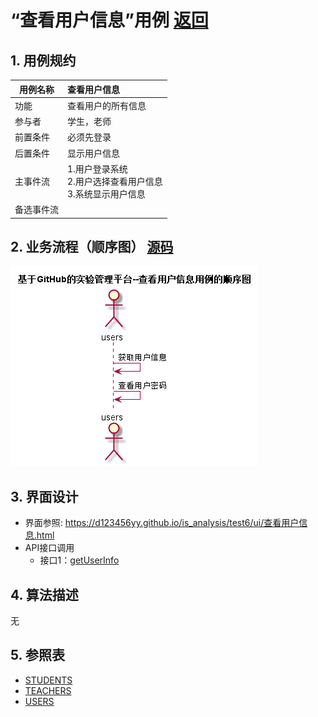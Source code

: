 ﻿<!-- markdownlint-disable MD033-->
<!-- 禁止MD033类型的警告 https://www.npmjs.com/package/markdownlint -->

# “查看用户信息”用例 [返回](../README.md)
## 1. 用例规约

|用例名称|查看用户信息|
|-------|:-------------|
|功能|查看用户的所有信息|
|参与者|学生，老师|
|前置条件|必须先登录|
|后置条件|显示用户信息 |
|主事件流|1.用户登录系统<br>2.用户选择查看用户信息<br>3.系统显示用户信息 |
|备选事件流| |

## 2. 业务流程（顺序图） [源码](../src/sequence查看用户信息.puml)
![sequence1](../sequence查看用户信息.png)

## 3. 界面设计
- 界面参照: https://d123456yy.github.io/is_analysis/test6/ui/查看用户信息.html
- API接口调用
    - 接口1：[getUserInfo](../接口/getUserInfo.md)

## 4. 算法描述
无
    
## 5. 参照表

- [STUDENTS](../数据库设计.md/#STUDENTS)
- [TEACHERS](../数据库设计.md/#TEACHERS)
- [USERS](../数据库设计.md/#USERS)

